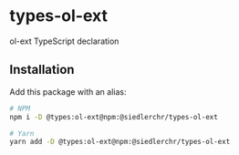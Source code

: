 # types-ol-ext

ol-ext TypeScript declaration

## Installation

Add this package with an alias:
```sh
# NPM
npm i -D @types:ol-ext@npm:@siedlerchr/types-ol-ext

# Yarn
yarn add -D @types:ol-ext@npm:@siedlerchr/types-ol-ext
```
